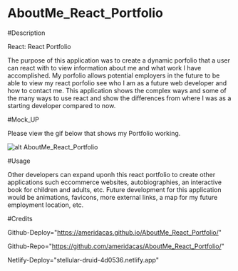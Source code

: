 # AboutMe_React_Portfolio

#Description

React: React Portfolio

The purpose of this application was to create a dynamic porfolio that a user can react with to view information about me and 
what work I have accomplished. My porfolio allows potential employers in the future to be able to view my react porfolio see 
who I am as a future web developer and how to contact me. This application shows the complex ways and some of the many ways 
to use react and show the differences from where I was as a starting developer compared to now.

#Mock_UP

Please view the gif below that shows my Portfolio working.

![alt AboutMe_React_Portfolio](./assets/images/AboutMe_React_Portfolio.jpg)

#Usage

Other developers can expand uponh this react portfolio to create other applications such eccommerce websites,
autobiographies, an interactive book for children and adults, etc. Future development for this application would
be animations, favicons, more external links, a map for my future employment location, etc.

#Credits

Github-Deploy="https://ameridacas.github.io/AboutMe_React_Portfolio/"

Github-Repo="https://github.com/ameridacas/AboutMe_React_Portfolio/"

Netlify-Deploy="stellular-druid-4d0536.netlify.app"